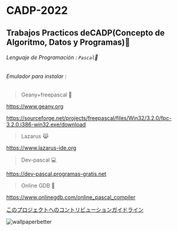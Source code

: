 # CADP-2022
## **Trabajos Practicos deCADP(Concepto de Algoritmo, Datos y Programas)**:memo:

###### Lenguaje de Programación : `` Pascal ``🚀

###### Emulador para instalar :

 > Geany+freepascal 🧞

https://www.geany.org

https://sourceforge.net/projects/freepascal/files/Win32/3.2.0/fpc-3.2.0.i386-win32.exe/download                  

 > Lazarus 😹  

https://www.lazarus-ide.org

 > Dev-pascal 💻

https://dev-pascal.programas-gratis.net

 > Online GDB 🍱

https://www.onlinegdb.com/online_pascal_compiler

[このプロジェクトへのコントリビューションガイドライン](docs/CONTRIBUTING.md)

![wallpaperbetter](https://user-images.githubusercontent.com/92184167/164947811-c8454648-5c1b-478d-a718-37bc76714bc8.jpg)
